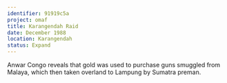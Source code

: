 ```yaml
---
identifier: 91919c5a
project: omaf
title: Karangendah Raid
date: December 1988
location: Karangendah
status: Expand
---
```


Anwar Congo reveals that gold was used to purchase guns smuggled from Malaya, which then taken overland to Lampung by Sumatra preman.

